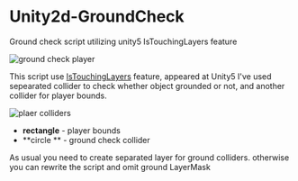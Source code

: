 # Unity2d-GroundCheck
Ground check script utilizing unity5 IsTouchingLayers feature

![ground check player](http://storage4.static.itmages.ru/i/15/0525/h_1432540823_5929547_e4011a59cf.png)

This script use [IsTouchingLayers](http://docs.unity3d.com/ScriptReference/Collider2D.IsTouchingLayers.html) feature, appeared at Unity5
I've used sepearated collider to check whether object grounded or not, and another collider for player bounds.

![plaer colliders](http://storage2.static.itmages.ru/i/15/0525/h_1432541007_6848111_50251b75f1.png)

* **rectangle** - player bounds
* **circle ** - ground check collider


As usual you need to create separated layer for ground colliders. otherwise you can rewrite the script and omit ground LayerMask
